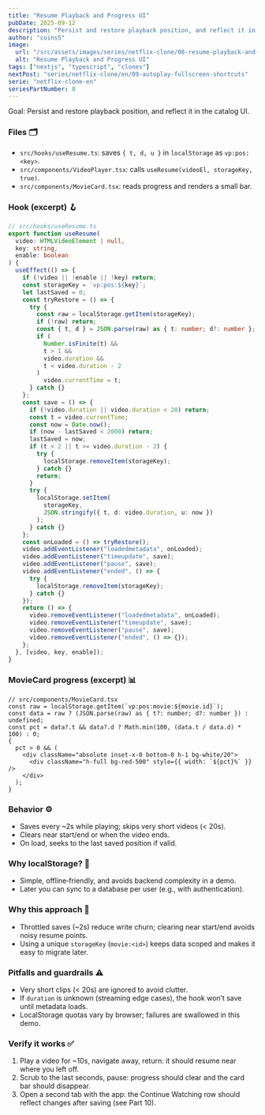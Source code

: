 ```yaml
---
title: "Resume Playback and Progress UI"
pubDate: 2025-09-12
description: "Persist and restore playback position, and reflect it in the catalog UI."
author: "coins5"
image:
  url: "/src/assets/images/series/netflix-clone/08-resume-playback-and-progress.png"
  alt: "Resume Playback and Progress UI"
tags: ["nextjs", "typescript", "clones"]
nextPost: "series/netflix-clone/en/09-autoplay-fullscreen-shortcuts"
serie: "netflix-clone-en"
seriesPartNumber: 8
---
```


Goal: Persist and restore playback position, and reflect it in the catalog UI.

### Files 🗂️

- `src/hooks/useResume.ts`: saves `{ t, d, u }` in `localStorage` as `vp:pos:<key>`.
- `src/components/VideoPlayer.tsx`: calls `useResume(videoEl, storageKey, true)`.
- `src/components/MovieCard.tsx`: reads progress and renders a small bar.

### Hook (excerpt) 🪝

```ts
// src/hooks/useResume.ts
export function useResume(
  video: HTMLVideoElement | null,
  key: string,
  enable: boolean
) {
  useEffect(() => {
    if (!video || !enable || !key) return;
    const storageKey = `vp:pos:${key}`;
    let lastSaved = 0;
    const tryRestore = () => {
      try {
        const raw = localStorage.getItem(storageKey);
        if (!raw) return;
        const { t, d } = JSON.parse(raw) as { t: number; d?: number };
        if (
          Number.isFinite(t) &&
          t > 1 &&
          video.duration &&
          t < video.duration - 2
        )
          video.currentTime = t;
      } catch {}
    };
    const save = () => {
      if (!video.duration || video.duration < 20) return;
      const t = video.currentTime;
      const now = Date.now();
      if (now - lastSaved < 2000) return;
      lastSaved = now;
      if (t < 2 || t >= video.duration - 2) {
        try {
          localStorage.removeItem(storageKey);
        } catch {}
        return;
      }
      try {
        localStorage.setItem(
          storageKey,
          JSON.stringify({ t, d: video.duration, u: now })
        );
      } catch {}
    };
    const onLoaded = () => tryRestore();
    video.addEventListener("loadedmetadata", onLoaded);
    video.addEventListener("timeupdate", save);
    video.addEventListener("pause", save);
    video.addEventListener("ended", () => {
      try {
        localStorage.removeItem(storageKey);
      } catch {}
    });
    return () => {
      video.removeEventListener("loadedmetadata", onLoaded);
      video.removeEventListener("timeupdate", save);
      video.removeEventListener("pause", save);
      video.removeEventListener("ended", () => {});
    };
  }, [video, key, enable]);
}
```

### MovieCard progress (excerpt) 📊

```tsx
// src/components/MovieCard.tsx
const raw = localStorage.getItem(`vp:pos:movie:${movie.id}`);
const data = raw ? (JSON.parse(raw) as { t?: number; d?: number }) : undefined;
const pct = data?.t && data?.d ? Math.min(100, (data.t / data.d) * 100) : 0;
{
  pct > 0 && (
    <div className="absolute inset-x-0 bottom-0 h-1 bg-white/20">
      <div className="h-full bg-red-500" style={{ width: `${pct}%` }} />
    </div>
  );
}
```

### Behavior ⚙️

- Saves every ~2s while playing; skips very short videos (< 20s).
- Clears near start/end or when the video ends.
- On load, seeks to the last saved position if valid.

### Why localStorage? 💾

- Simple, offline‑friendly, and avoids backend complexity in a demo.
- Later you can sync to a database per user (e.g., with authentication).

### Why this approach 🧠

- Throttled saves (~2s) reduce write churn; clearing near start/end avoids noisy resume points.
- Using a unique `storageKey` (`movie:<id>`) keeps data scoped and makes it easy to migrate later.

### Pitfalls and guardrails ⚠️

- Very short clips (< 20s) are ignored to avoid clutter.
- If `duration` is unknown (streaming edge cases), the hook won’t save until metadata loads.
- LocalStorage quotas vary by browser; failures are swallowed in this demo.

### Verify it works ✅

1. Play a video for ~10s, navigate away, return: it should resume near where you left off.
2. Scrub to the last seconds, pause: progress should clear and the card bar should disappear.
3. Open a second tab with the app: the Continue Watching row should reflect changes after saving (see Part 10).
